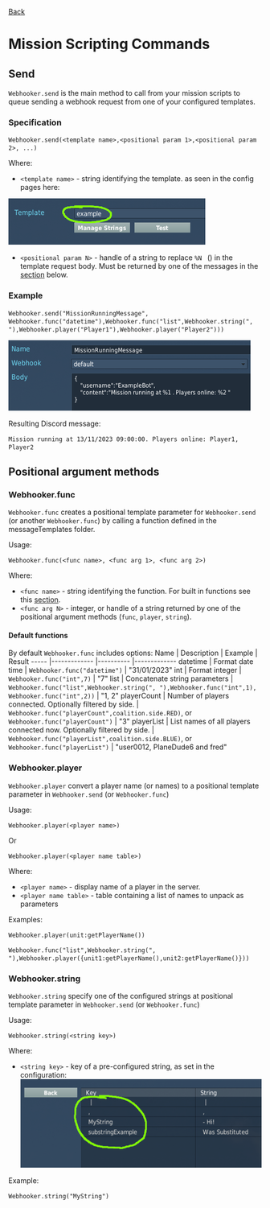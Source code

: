 [Back](../Readme.md)
# Mission Scripting Commands

## Send
`Webhooker.send` is the main method to call from your mission scripts to queue sending a webhook request from one of your configured templates.

### Specification

```
Webhooker.send(<template name>,<positional param 1>,<positional param 2>, ...)
```
Where:

* `<template name>` - string identifying the template. as seen in the config pages here:

![Template name in template list](Images/TemplateName.png)
* `<positional param N>` - handle of a string to replace `%N ` () in the template request body. Must be returned by one of the messages in the [section](#positional-argument-methods) below.

### Example
```
Webhooker.send("MissionRunningMessage", Webhooker.func("datetime"),Webhooker.func("list",Webhooker.string(", "),Webhooker.player("Player1"),Webhooker.player("Player2")))
```
![Template name in template list](Images/MissionRunningExample.png)

Resulting Discord message:
```
Mission running at 13/11/2023 09:00:00. Players online: Player1, Player2
```
## Positional argument methods

### Webhooker.func
`Webhooker.func` creates a positional template parameter for `Webhooker.send` (or another `Webhooker.func`) by calling a function defined in the messageTemplates folder.

Usage:
```
Webhooker.func(<func name>, <func arg 1>, <func arg 2>)
```
Where:

* `<func name>` - string identifying the function. For built in functions see this [section](#default-functions).
* `<func arg N>` - integer, or handle of a string returned by one of the positional argument methods (`func`, `player`, `string`).


#### Default functions
By default `Webhooker.func` includes options:
Name        | Description                                   | Example                                                                                          | Result
-----       |-------------                                  |----------                                                                                        |-------------
datetime    | Format date time                              | `Webhooker.func("datetime")`                                                                     | "31/01/2023"
int         | Format integer                                | `Webhooker.func("int",7)`                                                                        | "7"
list        | Concatenate string parameters                 | `Webhooker.func("list",Webhooker.string(", "),Webhooker.func("int",1), Webhooker.func("int",2))` | "1, 2"
playerCount | Number of players connected. Optionally filtered by side.                  | `Webhooker.func("playerCount",coalition.side.RED)`, or `Webhooker.func("playerCount")`                                                                  | "3"
playerList  | List names of all players connected now. Optionally filtered by side.        | `Webhooker.func("playerList",coalition.side.BLUE)`, or  `Webhooker.func("playerList")`                                                               | "user0012, PlaneDude6 and fred"


### Webhooker.player
`Webhooker.player` convert a player name (or names) to a positional template parameter in `Webhooker.send` (or `Webhooker.func`)

Usage:
```
Webhooker.player(<player name>)
```
Or
```
Webhooker.player(<player name table>)
```
Where:

* `<player name>` - display name of a player in the server.
* `<player name table>` - table containing a list of names to unpack as parameters

Examples:
```
Webhooker.player(unit:getPlayerName())
```
```
Webhooker.func("list",Webhooker.string(", "),Webhooker.player({unit1:getPlayerName(),unit2:getPlayerName()}))
```

### Webhooker.string
`Webhooker.string` specify one of the configured strings at positional template parameter in `Webhooker.send` (or `Webhooker.func`)

Usage:
```
Webhooker.string(<string key>)
```
Where:

* `<string key>` - key of a pre-configured string, as set in the configuration:
![Replacement string keys in options menu](/Docs/Images/StringKeys.png)

Example:
```
Webhooker.string("MyString")
```